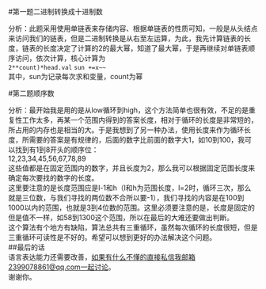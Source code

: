 #第一题二进制转换成十进制数

分析：此题采用使用单链表来存储内容、根据单链表的性质可知，一般是从头结点来访问我们的链表，但是二进制转换是从右至左运算，为此，我先计算链表的长度，链表的长度决定了计算的2的最大幂，知道了最大幂，于是再继续对单链表顺序访问，依次计算，核心计算为 <br>
	```2**count)*head.val```
	```sun +=x~~```<br>
其中，sun为记录每次求和变量，count为幂

#第二题顺序数

分析：最开始我是用的是从low循环到high，这个方法简单也很有效，不足的是重复性工作太多，再某一个范围内得到的答案长度，相对于循环的长度是非常短的，所占用的内存也是相当的大。于是我想到了另一种办法，使用长度来作为循环长度，所需要的答案是有规律的，后面的数字比前面的数字大1，如10到100，我可以找到有1到8开头的顺序位：<br>
12,23,34,45,56,67,78,89<br>
这些值都是在固定范围内的数字，并且长度为2，那么我可以根据固定范围长度来确定每次要找的数字的长度。<br>
这里要注意的是长度范围应是l-1和h（l和h为范围长度，l=2时，循环三次，那么就是三位数，与我们寻找的两位数不合所以要-1），我们寻找的内容是在100到1000以内的范围，也就是3到4位数的范围。这里必须要注意的是，长度是固定的但是值不一样，如58到1300这个范围，所以在最后的大难还要做出判断。<br>
这个算法有个地方有缺陷，算法总共有三重循环，虽然每次循环的长度很短，但是三重循环可读性是不好的。希望可以想到更好的办法解决这个问题。
<br>
##最后的话<br>
语言表达能力还需要改善，如果有什么不懂的直接私信我邮箱2399078861@qq.com一起讨论。<br>谢谢你。
